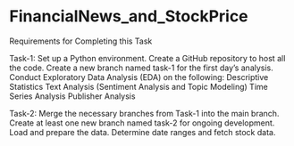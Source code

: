 # FinancialNews_and_StockPrice
Requirements for Completing this Task

Task-1:
Set up a Python environment.
Create a GitHub repository to host all the code.
Create a new branch named task-1 for the first day’s analysis.
Conduct Exploratory Data Analysis (EDA) on the following:
Descriptive Statistics
Text Analysis (Sentiment Analysis and Topic Modeling)
Time Series Analysis
Publisher Analysis

Task-2:
Merge the necessary branches from Task-1 into the main branch.
Create at least one new branch named 
task-2 for ongoing development.
Load and prepare the data.
Determine date ranges and fetch stock data.
